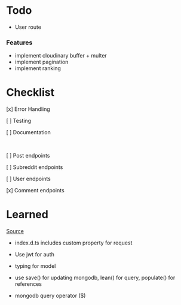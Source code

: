 # Todo 
- User route 

### Features 
- implement cloudinary buffer + multer 
- implement pagination
- implement ranking 


# Checklist 
[x] Error Handling 

[ ] Testing

[ ] Documentation

<br>

[ ] Post endpoints 

[ ] Subreddit endpoints 

[ ] User endpoints 

[x] Comment endpoints

# Learned
[Source](https://github.com/amand33p/reddish#reddish---a-reddit-clone---mern)
- index.d.ts includes custom property for request 
- Use jwt for auth
- typing for model 

- use save() for updating mongodb, lean() for query, populate() for references  
- mongodb query operator ($)
